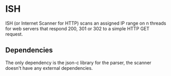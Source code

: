 # ISH
ISH (or Internet Scanner for HTTP) scans an assigned IP range on n threads for web servers that respond 200, 301 or 302 to a simple HTTP GET request.
## Dependencies
The only dependency is the json-c library for the parser, the scanner doesn't have any external dependencies.
